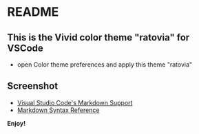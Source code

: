 # README
## This is the Vivid color theme "ratovia" for VSCode

* open Color theme preferences and apply this theme "ratovia"

## Screenshot
* [Visual Studio Code's Markdown Support](http://code.visualstudio.com/docs/languages/markdown)
* [Markdown Syntax Reference](https://help.github.com/articles/markdown-basics/)

**Enjoy!**
